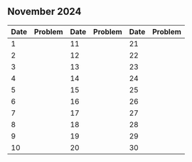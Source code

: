 ## November 2024

| Date | Problem | Date | Problem | Date | Problem |
| ---- | ------- | ---- | ------- | ---- | ------- |
| 1    |         | 11   |         | 21   |         |
| 2    |         | 12   |         | 22   |         |
| 3    |         | 13   |         | 23   |         |
| 4    |         | 14   |         | 24   |         |
| 5    |         | 15   |         | 25   |         |
| 6    |         | 16   |         | 26   |         |
| 7    |         | 17   |         | 27   |         |
| 8    |         | 18   |         | 28   |         |
| 9    |         | 19   |         | 29   |         |
| 10   |         | 20   |         | 30   |         |
